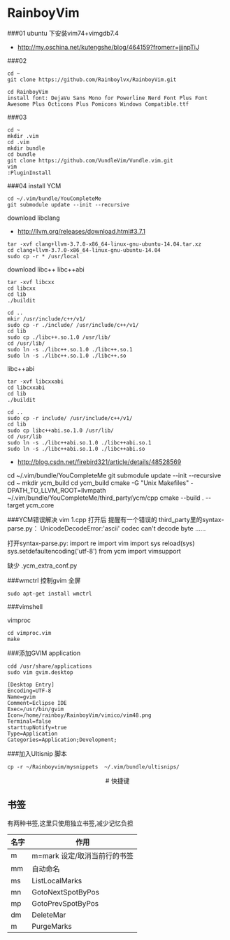 # RainboyVim

###01 ubuntu 下安装vim74+vimgdb7.4

 - http://my.oschina.net/kutengshe/blog/464159?fromerr=jjjnpTiJ

###02 

```
cd ~
git clone https://github.com/Rainboylvx/RainboyVim.git

cd RainboyVim
install font: DejaVu Sans Mono for Powerline Nerd Font Plus Font Awesome Plus Octicons Plus Pomicons Windows Compatible.ttf
```

###03
```
cd ~
mkdir .vim
cd .vim
mkdir bundle
cd bundle
git clone https://github.com/VundleVim/Vundle.vim.git
vim
:PluginInstall
```

###04 install YCM

```
cd ~/.vim/bundle/YouCompleteMe
git submodule update --init --recursive

```

download libclang

 - http://llvm.org/releases/download.html#3.7.1

```
tar -xvf clang+llvm-3.7.0-x86_64-linux-gnu-ubuntu-14.04.tar.xz
cd clang+llvm-3.7.0-x86_64-linux-gnu-ubuntu-14.04
sudo cp -r * /usr/local
```

download libc++ libc++abi

```
tar -xvf libcxx
cd libcxx
cd lib
./buildit

cd ..
mkir /usr/include/c++/v1/
sudo cp -r ./include/ /usr/include/c++/v1/
cd lib
sudo cp ./libc++.so.1.0 /usr/lib/
cd /usr/lib/
sudo ln -s ./libc++.so.1.0 ./libc++.so.1
sudo ln -s ./libc++.so.1.0 ./libc++.so
```

libc++abi

```
tar -xvf libcxxabi
cd libcxxabi
cd lib
./buildit

cd ..
sudo cp -r include/ /usr/include/c++/v1/
cd lib
sudo cp libc++abi.so.1.0 /usr/lib/
cd /usr/lib
sudo ln -s ./libc++abi.so.1.0 ./libc++abi.so.1
sudo ln -s ./libc++abi.so.1.0 ./libc++abi.so

```

 - http://blog.csdn.net/firebird321/article/details/48528569

cd ~/.vim/bundle/YouCompleteMe
git submodule update --init --recursive
cd ~
mkdir ycm_build
cd ycm_build
cmake -G "Unix Makefiles" -DPATH_TO_LLVM_ROOT=llvmpath ~/.vim/bundle/YouCompleteMe/third_party/ycm/cpp
cmake --build . --target ycm_core


###YCM错误解决
vim 1.cpp 打开后 提醒有一个错误的 third_party里的syntax-parse.py：
UnicodeDecodeError:'ascii' codec can't decode byte ......

打开syntax-parse.py:
import re
import vim
import sys
reload(sys)
sys.setdefaultencoding('utf-8')
from ycm import vimsupport



缺少 .ycm_extra_conf.py


###wmctrl 控制gvim 全屏

```
sudo apt-get install wmctrl
```


###vimshell

vimproc
```
cd vimproc.vim
make
```

###添加GVIM application
```
cdd /usr/share/applications
sudo vim gvim.desktop

[Desktop Entry]
Encoding=UTF-8
Name=gvim
Comment=Eclipse IDE
Exec=/usr/bin/gvim
Icon=/home/rainboy/RainboyVim/vimico/vim48.png
Terminal=false
starttupNotify=true
Type=Application
Categories=Application;Development;
```

###加入Ultisnip 脚本

```
cp -r ~/Rainboyvim/mysnippets  ~/.vim/bundle/ultisnips/
```

<center># 快捷键 </center>

## 书签

有两种书签,这里只使用独立书签,减少记忆负担

| 名字     | 作用                         |
|----------|------------------------------|
| m        | m=mark 设定/取消当前行的书签 |
| mm       | 自动命名                     |
| ms       | ListLocalMarks               |
| mn       | GotoNextSpotByPos            |
| mp       | GotoPrevSpotByPos            |
| dm       | DeleteMar                    |
| m<space> | PurgeMarks                   |
